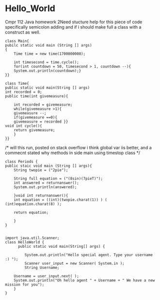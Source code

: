 Hello_World
===========

Cmpr 112 Java homework 2Need stucture help for this piece of code specifically semicolon adding and if i should make full a class with a construct as well.

	class Main{
	pubilc static void main (String [] args)
	{
		Time time = new time(1700000000);
	
		int timesecond = time.cycle();
		for(int countdown = 50, timesecond > 1, countdown --){
		System.out.println(countdown);}
	}}

	class Time{
	public static void main(String [] args)
	int recorded = 0;
	public time(int givemeasure){

		int recorded = givemeasure;
		while(givemeasure >1){
		givemeasure --;
		if(givemeasure ==0){
		givemeasure = recorded }}
 	void int cycle(){
		return givemeasure;	
		}
	}}

/* will this run, posted on stack overflow i think global var iis better, and a commecnt stated why methods in side main using
timestop class */

	class Periods {
	public staic void main (String [] args){
		String twopie = ("2pie");

		String full equation = ("(8sin)(7pieT)");
		int answered = returnanswer();
		System.out.println(answered);
		
		}void int returnanswer(){
		int equation = ((int)(twopie.charat(1)) ) ( (int)equation.charat(8) );
		
		return equation;
		
		}
	}


    import java.util.Scanner;
    class HelloWorld {
          public static void main(String[] args) {
       
             System.out.println("Hello special agent. Type your username :) ");
             Scanner user_input = new Scanner( System.in );
             String Username;
     
        Username = user_input.next( );
        System.out.println("Oh hello agent " + Username + " We have a new mission for you");
        }
    }

